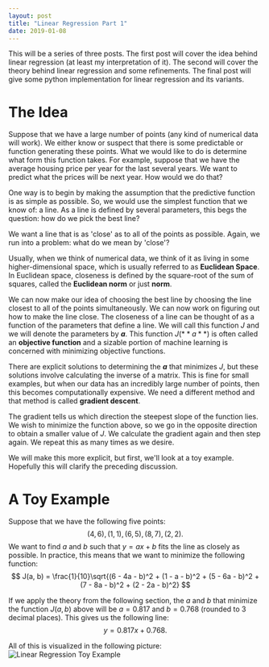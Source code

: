 ```yaml
---
layout: post
title: "Linear Regression Part 1"
date: 2019-01-08
---
```


This will be a series of three posts.
The first post will cover the idea behind linear regression (at least my
interpretation of it).
The second will cover the theory behind linear regression and some
refinements.
The final post will give some python implementation for linear regression and
its variants.

# The Idea

Suppose that we have a large number of points (any kind of numerical data will
work).
We either know or suspect that there is some predictable or function generating
these points.
What we would like to do is determine what form this function takes.
For example, suppose that we have the average housing price per year for the
last several years.
We want to predict what the prices will be next year.
How would we do that?

One way is to begin by making the assumption that the predictive function is as
simple as possible.
So, we would use the simplest function that we know of: a line.
As a line is defined by several parameters, this begs the question: how do we
pick the best line?

We want a line that is as 'close' as to all of the points as possible.
Again, we run into a problem: what do we mean by 'close'?

Usually, when we think of numerical data, we think of it as living in some higher-dimensional space, which is usually referred to as __Euclidean Space__.
In Euclidean space, closeness is defined by the square-root of the sum of
squares, called the __Euclidean norm__ or just __norm__.

We can now make our idea of choosing the best line by choosing the line closest
to all of the points simultaneously.
We can now work on figuring out how to make the line close.
The closeness of a line can be thought of as a function of the parameters that
define a line.
We will call this function $J$ and we will denote the parameters by **$a$**.
This function $J(**a**)$ is often called an __objective function__ and a
sizable portion of machine learning is concerned with minimizing objective
functions.

There are explicit solutions to determining the **$a$** that minimizes $J$, but
these solutions involve calculating the inverse of a matrix.
This is fine for small examples, but when our data has an incredibly large
number of points, then this becomes computationally expensive.
We need a different method and that method is called __gradient descent__.

The gradient tells us which direction the steepest slope of the function lies.
We wish to minimize the function above, so we go in the opposite direction to
obtain a smaller value of $J$.
We calculate the gradient again and then step again.
We repeat this as many times as we desire.

We will make this more explicit, but first, we'll look at a toy example.
Hopefully this will clarify the preceding discussion.

# A Toy Example

Suppose that we have the following five points:
$$
(4, 6), (1, 1), (6, 5), (8, 7), (2, 2).
$$
We want to find $a$ and $b$ such that $y = ax + b$ fits the line as closely as
possible.
In practice, this means that we want to minimize the following function:
$$
J(a, b) = \frac{1}{10}\sqrt{(6 - 4a - b)^2 + (1 - a - b)^2 + (5 - 6a - b)^2 + (7 - 8a - b)^2 + (2 - 2a - b)^2}
$$

If we apply the theory from the following section, the $a$ and $b$ that
minimize the function $J(a, b)$ above will be $a = 0.817$ and $b = 0.768$
(rounded to 3 decimal places).
This gives us the following line:
$$
y = 0.817x + 0.768.
$$

All of this is visualized in the following picture:
![Linear Regression Toy Example](/images/2019-01-08-linear-regression.png)
